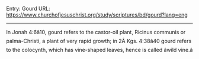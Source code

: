 Entry: Gourd
URL: https://www.churchofjesuschrist.org/study/scriptures/bd/gourd?lang=eng

---

In Jonah 4:6â10, gourd refers to the castor-oil plant, Ricinus communis or palma-Christi, a plant of very rapid growth; in 2Â Kgs. 4:38â40 gourd refers to the colocynth, which has vine-shaped leaves, hence is called âwild vine.â
